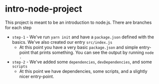# intro-node-project

This project is meant to be an introduction to node.js. There are branches for each step

* `step-1` - We've run `yarn init` and have a `package.json` defined with the basics. We've also created our entry `src/index.js`
  * At this point you have a very basic `package.json` and simple entry-point that prints something. You can see the output by running `node .`
* `step-2` - We've added some `dependencies`, `devDependencies`, and some `scripts`
  * At this point we have dependencies, some scripts, and a slightly nicer entry-point.
